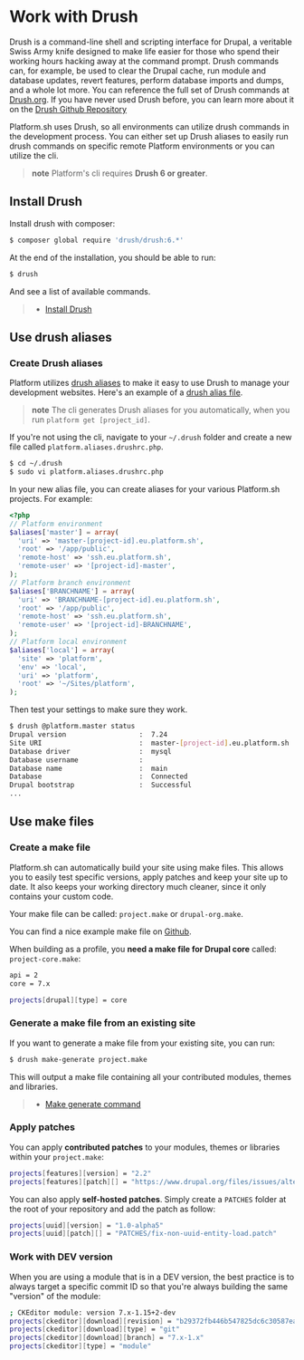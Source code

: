 # Work with Drush

Drush is a command-line shell and scripting interface for Drupal, a
veritable Swiss Army knife designed to make life easier for those who
spend their working hours hacking away at the command prompt. Drush
commands can, for example, be used to clear the Drupal cache, run module
and database updates, revert features, perform database imports and
dumps, and a whole lot more. You can reference the full set of Drush
commands at [Drush.org](http://www.drush.org). If you have never used
Drush before, you can learn more about it on the [Drush Github
Repository](https://github.com/drush-ops/drush#description)

Platform.sh uses Drush, so all environments  can utilize
drush commands in the development process. You can either set up
Drush aliases to easily run drush commands on
specific remote Platform environments  or you can utilize
the cli.

> **note**
> Platform's cli requires **Drush 6 or greater**.

## Install Drush

Install drush with composer:

```bash
$ composer global require 'drush/drush:6.*'
```

At the end of the installation, you should be able to run:

```bash
$ drush
```

And see a list of available commands.

> -   [Install Drush](https://github.com/drush-ops/drush)

## Use drush aliases

### Create Drush aliases

Platform utilizes [drush aliases](https://drupal.org/node/670460) to
make it easy to use Drush to manage your development websites. Here's an
example of a [drush alias
file](https://github.com/drush-ops/drush/blob/master/examples/example.aliases.drushrc.php).

> **note**
> The cli generates Drush aliases for you automatically, when you run `platform get [project_id]`.

If you're not using the cli, navigate to your `~/.drush` folder and
create a new file called `platform.aliases.drushrc.php`.

```bash
$ cd ~/.drush
$ sudo vi platform.aliases.drushrc.php
```

In your new alias file, you can create aliases for your various
Platform.sh projects. For example:

```php
<?php
// Platform environment
$aliases['master'] = array(
  'uri' => 'master-[project-id].eu.platform.sh',
  'root' => '/app/public',
  'remote-host' => 'ssh.eu.platform.sh',
  'remote-user' => '[project-id]-master',
);
// Platform branch environment
$aliases['BRANCHNAME'] = array(
  'uri' => 'BRANCHNAME-[project-id].eu.platform.sh',
  'root' => '/app/public',
  'remote-host' => 'ssh.eu.platform.sh',
  'remote-user' => '[project-id]-BRANCHNAME',
);
// Platform local environment
$aliases['local'] = array(
  'site' => 'platform',
  'env' => 'local',
  'uri' => 'platform',
  'root' => '~/Sites/platform',
);
```

Then test your settings to make sure they work.

```bash
$ drush @platform.master status
Drupal version                  :  7.24
Site URI                        :  master-[project-id].eu.platform.sh
Database driver                 :  mysql
Database username               :
Database name                   :  main
Database                        :  Connected
Drupal bootstrap                :  Successful
...
```

## Use make files

### Create a make file

Platform.sh can automatically build your site using make files. This
allows you to easily test specific versions, apply patches and keep your
site up to date. It also keeps your working directory much cleaner,
since it only contains your custom code.

Your make file can be called: `project.make` or `drupal-org.make`.

You can find a nice example make file on
[Github](https://github.com/platformsh/platformsh-examples/blob/drupal/7.x/project.make).

When building as a profile, you **need a make file for Drupal core**
called: `project-core.make`:

```bash
api = 2
core = 7.x

projects[drupal][type] = core
```

### Generate a make file from an existing site

If you want to generate a make file from your existing site, you can
run:

```bash
$ drush make-generate project.make
```

This will output a make file containing all your contributed modules,
themes and libraries.

> -   [Make generate
>     command](http://www.drushcommands.com/drush-6x/make/make-generate)

### Apply patches

You can apply **contributed patches** to your modules, themes or
libraries within your `project.make`:

```bash
projects[features][version] = "2.2"
projects[features][patch][] = "https://www.drupal.org/files/issues/alter_overrides-766264-45.patch"
```

You can also apply **self-hosted patches**. Simply create a `PATCHES`
folder at the root of your repository and add the patch as follow:

```bash
projects[uuid][version] = "1.0-alpha5"
projects[uuid][patch][] = "PATCHES/fix-non-uuid-entity-load.patch"
```

### Work with DEV version

When you are using a module that is in a DEV version, the best practice
is to always target a specific commit ID so that you're always building
the same "version" of the module:

```bash
; CKEditor module: version 7.x-1.15+2-dev
projects[ckeditor][download][revision] = "b29372fb446b547825dc6c30587eaf240717695c"
projects[ckeditor][download][type] = "git"
projects[ckeditor][download][branch] = "7.x-1.x"
projects[ckeditor][type] = "module"
```
